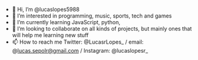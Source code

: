 - 👋 Hi, I’m @lucaslopes5988
- 👀 I’m interested in programming, music, sports, tech and games
- 🌱 I’m currently learning JavaScript, python,
- 💞️ I’m looking to collaborate on all kinds of projects, but mainly ones that will help me learning new stuff
- 📫 How to reach me Twitter: @LucasrLopes_ / email: @lucas.sepolr@gmail.com / Instagram: @lucaslopesr_

<!---
lucaslopes5988/lucaslopes5988 is a ✨ special ✨ repository because its `README.md` (this file) appears on your GitHub profile.
You can click the Preview link to take a look at your changes.
--->

